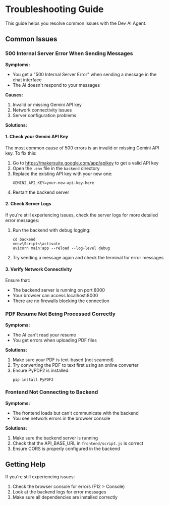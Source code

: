 # Troubleshooting Guide


This guide helps you resolve common issues with the Dev AI Agent.

## Common Issues

### 500 Internal Server Error When Sending Messages

**Symptoms:**
- You get a "500 Internal Server Error" when sending a message in the chat interface
- The AI doesn't respond to your messages

**Causes:**
1. Invalid or missing Gemini API key
2. Network connectivity issues
3. Server configuration problems

**Solutions:**

#### 1. Check your Gemini API Key

The most common cause of 500 errors is an invalid or missing Gemini API key. To fix this:

1. Go to https://makersuite.google.com/app/apikey to get a valid API key
2. Open the `.env` file in the `backend` directory
3. Replace the existing API key with your new one:
   ```
   GEMINI_API_KEY=your-new-api-key-here
   ```
4. Restart the backend server

#### 2. Check Server Logs

If you're still experiencing issues, check the server logs for more detailed error messages:

1. Run the backend with debug logging:
   ```
   cd backend
   venv\Scripts\activate
   uvicorn main:app --reload --log-level debug
   ```
2. Try sending a message again and check the terminal for error messages

#### 3. Verify Network Connectivity

Ensure that:
- The backend server is running on port 8000
- Your browser can access localhost:8000
- There are no firewalls blocking the connection

### PDF Resume Not Being Processed Correctly

**Symptoms:**
- The AI can't read your resume
- You get errors when uploading PDF files

**Solutions:**

1. Make sure your PDF is text-based (not scanned)
2. Try converting the PDF to text first using an online converter
3. Ensure PyPDF2 is installed:
   ```
   pip install PyPDF2
   ```

### Frontend Not Connecting to Backend

**Symptoms:**
- The frontend loads but can't communicate with the backend
- You see network errors in the browser console

**Solutions:**

1. Make sure the backend server is running
2. Check that the API_BASE_URL in `frontend/script.js` is correct
3. Ensure CORS is properly configured in the backend

## Getting Help

If you're still experiencing issues:

1. Check the browser console for errors (F12 > Console)
2. Look at the backend logs for error messages
3. Make sure all dependencies are installed correctly
